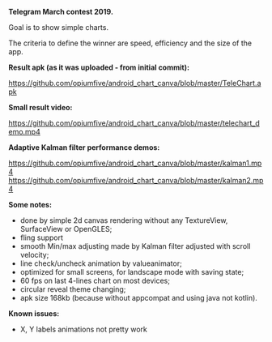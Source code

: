 <b>Telegram March contest 2019.</b> 

Goal is to show simple charts.

The criteria to define the winner are speed, efficiency and the size of the app.

<b>Result apk (as it was uploaded - from initial commit):</b> 

https://github.com/opiumfive/android_chart_canva/blob/master/TeleChart.apk

<b>Small result video:</b> 

https://github.com/opiumfive/android_chart_canva/blob/master/telechart_demo.mp4

<b>Adaptive Kalman filter performance demos:</b> 

https://github.com/opiumfive/android_chart_canva/blob/master/kalman1.mp4
https://github.com/opiumfive/android_chart_canva/blob/master/kalman2.mp4

<b>Some notes:</b> 
- done by simple 2d canvas rendering without any TextureView, SurfaceView or OpenGLES;
- fling support
- smooth Min/max adjusting made by Kalman filter adjusted with scroll velocity;
- line check/uncheck animation by valueanimator;
- optimized for small screens, for landscape mode with saving state;
- 60 fps on last 4-lines chart on most devices;
- circular reveal theme changing;
- apk size 168kb (because without appcompat and using java not kotlin).

<b>Known issues:</b>
- X, Y labels animations not pretty work
